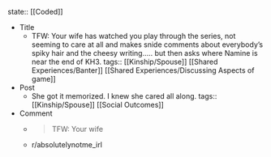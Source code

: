 state:: [[Coded]]

- Title
	- TFW: Your wife has watched you play through the series, not seeming to care at all and makes snide comments about everybody’s spiky hair and the cheesy writing..... but then asks where Namine is near the end of KH3.
	  tags:: [[Kinship/Spouse]] [[Shared Experiences/Banter]] [[Shared Experiences/Discussing Aspects of game]]
- Post
	- She got it memorized. I knew she cared all along.
	  tags:: [[Kinship/Spouse]] [[Social Outcomes]]
- Comment
	- >TFW: Your wife
	- r/absolutelynotme_irl